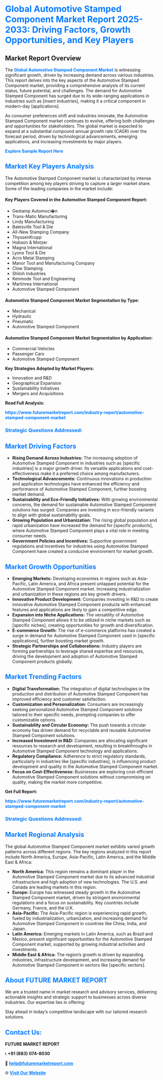 <h1 style="color: #007BFF;">Global Automotive Stamped Component Market Report 2025-2033: Driving Factors, Growth Opportunities, and Key Players</h1>

<section id="overview">
<h2>Market Report Overview</h2>
<p>The <a href="https://www.futuremarketreport.com/industry-report/automotive-stamped-component-market" style="color: #007BFF; text-decoration: none;"><strong>Global Automotive Stamped Component Market</strong></a> is witnessing significant growth, driven by increasing demand across various industries. This report delves into the key aspects of the Automotive Stamped Component market, providing a comprehensive analysis of its current status, future potential, and challenges. The demand for Automotive Stamped Component has surged due to its wide-ranging applications in industries such as [insert industries], making it a critical component in modern-day [applications].</p>
<p>As consumer preferences shift and industries innovate, the Automotive Stamped Component market continues to evolve, offering both challenges and opportunities for stakeholders. The global market is expected to expand at a substantial compound annual growth rate (CAGR) over the forecast period, driven by technological advancements, emerging applications, and increasing investments by major players.</p>
</section>

<section id="overview">
<p><a href="https://www.futuremarketreport.com/request-sample/reportId=100509" style="color: #007BFF; text-decoration: none;"><strong>Explore Sample Report Here</strong></a></p>
</section>

<section id="key-players">
<h2 style="color: #007BFF;">Market Key Players Analysis</h2>
<p>The Automotive Stamped Component market is characterized by intense competition among key players striving to capture a larger market share. Some of the leading companies in the market include:</p>
<h4>Key Players Covered in the Automotive Stamped Component Report:</h4>
<ul><li>Gestamp Automoci�n</li><li>Trans-Matic Manufacturing</li><li>Lindy Manufacturing</li><li>Batesville Tool &amp; Die</li><li>All-New Stamping Company</li><li>ThyssenKrupp</li><li>Hobson &amp; Motzer</li><li>Magna International</li><li>Lyons Tool &amp; Die</li><li>Acro Metal Stamping</li><li>Manor Tool and Manufacturing Company</li><li>Clow Stamping</li><li>Shiloh Industries</li><li>Kenmode Tool and Engineering</li><li>Martinrea International</li><li>Automotive Stamped Component</li></ul>
<h4>Automotive Stamped Component Market Segmentation by Type:</h4>
<ul><li>Mechanical</li><li>Hydraulic</li><li>Pneumatic</li><li>Automotive Stamped Component</li></ul>

<h4>Automotive Stamped Component Market Segmentation by Application:</h4>
<ul><li>Commercial Vehicles</li><li>Passenger Cars</li><li>Automotive Stamped Component</li></ul>
<p><strong>Key Strategies Adopted by Market Players:</strong></p>
<ul>
<li>Innovation and R&D</li>
<li>Geographical Expansion</li>
<li>Sustainability Initiatives</li>
<li>Mergers and Acquisitions</li>
</ul>
</section>

<section>
<p><strong>Read Full Analysis: </strong></p><a href="https://www.futuremarketreport.com/industry-report/automotive-stamped-component-market" style="color: #007BFF; text-decoration: none;"><strong>https://www.futuremarketreport.com/industry-report/automotive-stamped-component-market</strong></a>
<h3 style="color: #007BFF;">Strategic Questions Addressed:</h3>
</section>

<section id="driving-factors">
<h2 style="color: #007BFF;">Market Driving Factors</h2>
<ul>
<li><strong>Rising Demand Across Industries:</strong> The increasing adoption of Automotive Stamped Component in industries such as [specific industries] is a major growth driver. Its versatile applications and cost-effectiveness make it a preferred choice among manufacturers.</li>
<li><strong>Technological Advancements:</strong> Continuous innovations in production and application technologies have enhanced the efficiency and performance of Automotive Stamped Component, further boosting market demand.</li>
<li><strong>Sustainability and Eco-Friendly Initiatives:</strong> With growing environmental concerns, the demand for sustainable Automotive Stamped Component solutions has surged. Companies are investing in eco-friendly variants to align with global sustainability goals.</li>
<li><strong>Growing Population and Urbanization:</strong> The rising global population and rapid urbanization have increased the demand for [specific products], where Automotive Stamped Component plays a vital role in meeting consumer needs.</li>
<li><strong>Government Policies and Incentives:</strong> Supportive government regulations and incentives for industries using Automotive Stamped Component have created a conducive environment for market growth.</li>
</ul>
</section>

<section id="growth-opportunities">
<h2 style="color: #007BFF;">Market Growth Opportunities</h2>
<ul>
<li><strong>Emerging Markets:</strong> Developing economies in regions such as Asia-Pacific, Latin America, and Africa present untapped potential for the Automotive Stamped Component market. Increasing industrialization and urbanization in these regions are key growth drivers.</li>
<li><strong>Innovative Product Development:</strong> Companies investing in R&D to create innovative Automotive Stamped Component products with enhanced features and applications are likely to gain a competitive edge.</li>
<li><strong>Expansion into Niche Applications:</strong> The versatility of Automotive Stamped Component allows it to be utilized in niche markets such as [specific niches], creating opportunities for growth and diversification.</li>
<li><strong>E-commerce Growth:</strong> The rise of e-commerce platforms has created a surge in demand for Automotive Stamped Component used in [specific applications], further boosting market growth.</li>
<li><strong>Strategic Partnerships and Collaborations:</strong> Industry players are forming partnerships to leverage shared expertise and resources, driving the development and adoption of Automotive Stamped Component products globally.</li>
</ul>
</section>

<section id="trending-factors">
<h2 style="color: #007BFF;">Market Trending Factors</h2>
<ul>
<li><strong>Digital Transformation:</strong> The integration of digital technologies in the production and distribution of Automotive Stamped Component has improved efficiency and customer satisfaction.</li>
<li><strong>Customization and Personalization:</strong> Consumers are increasingly seeking personalized Automotive Stamped Component solutions tailored to their specific needs, prompting companies to offer customizable options.</li>
<li><strong>Sustainability and Circular Economy:</strong> The push towards a circular economy has driven demand for recyclable and reusable Automotive Stamped Component solutions.</li>
<li><strong>Increased Investment in R&D:</strong> Companies are allocating significant resources to research and development, resulting in breakthroughs in Automotive Stamped Component technology and applications.</li>
<li><strong>Regulatory Compliance:</strong> Adherence to strict regulatory standards, particularly in industries like [specific industries], is influencing product development and quality in the Automotive Stamped Component market.</li>
<li><strong>Focus on Cost-Effectiveness:</strong> Businesses are exploring cost-efficient Automotive Stamped Component solutions without compromising on quality, making the market more competitive.</li>
</ul>
</section>

<section>
<p><strong>Get Full Report: </strong></p><a href="https://www.futuremarketreport.com/industry-report/automotive-stamped-component-market" style="color: #007BFF; text-decoration: none;"><strong>https://www.futuremarketreport.com/industry-report/automotive-stamped-component-market</strong></a>
<h3 style="color: #007BFF;">Strategic Questions Addressed:</h3>
</section>


<section id="regional-analysis">
<h2 style="color: #007BFF;">Market Regional Analysis</h2>
<p>The global Automotive Stamped Component market exhibits varied growth patterns across different regions. The key regions analyzed in this report include North America, Europe, Asia-Pacific, Latin America, and the Middle East & Africa:</p>
<ul>
<li><strong>North America:</strong> This region remains a dominant player in the Automotive Stamped Component market due to its advanced industrial infrastructure and high adoption of new technologies. The U.S. and Canada are leading markets in this region.</li>
<li><strong>Europe:</strong> Europe has witnessed steady growth in the Automotive Stamped Component market, driven by stringent environmental regulations and a focus on sustainability. Key countries include Germany, France, and the U.K.</li>
<li><strong>Asia-Pacific:</strong> The Asia-Pacific region is experiencing rapid growth, fueled by industrialization, urbanization, and increasing demand for Automotive Stamped Component in countries like China, India, and Japan.</li>
<li><strong>Latin America:</strong> Emerging markets in Latin America, such as Brazil and Mexico, present significant opportunities for the Automotive Stamped Component market, supported by growing industrial activities and investments.</li>
<li><strong>Middle East & Africa:</strong> The region’s growth is driven by expanding industries, infrastructure development, and increasing demand for Automotive Stamped Component in sectors like [specific sectors].</li>
</ul>
</section>

<footer>
<h2 style="color: #007BFF;">About FUTURE MARKET REPORT</h2>
<p>We are a trusted name in market research and advisory services, delivering actionable insights and strategic support to businesses across diverse industries. Our expertise lies in offering:</p>

<p>Stay ahead in today’s competitive landscape with our tailored research solutions.</p>

<h2 style="color: #007BFF;">Contact Us:</h2>
<p><strong>FUTURE MARKET REPORT</strong></p>
<p>📞 <strong>+91 (883) 074-8030</strong></p>
<p>📧 <strong><a href="mailto:help@futuremarketreport.com" style="color: #007BFF;">help@futuremarketreport.com</a></strong></p>
<p>🌐 <strong><a href="https://www.futuremarketreport.com/" style="color: #007BFF;">Visit Our Website</a></strong></p>
</footer>